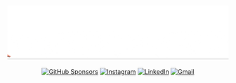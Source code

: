 ![osl](https://github.com/homebrew-bionics/oslsim/blob/master/oslsim_banner.gif)

<div align="center">

  <a href="https://github.com/sponsors/imsenthur"><img alt="GitHub Sponsors" src="https://img.shields.io/github/sponsors/imsenthur"></a>
  <a href="https://www.instagram.com/imsenthur/"><img alt="Instagram" src="https://img.shields.io/badge/-Instagram-E1306C"></a>
  <a href="https://www.linkedin.com/in/imsenthur/"><img alt="LinkedIn" src="https://img.shields.io/badge/-LinkedIn-blue"></a>
  <a href="imsenthur@gmail.com"><img alt="Gmail" src="https://img.shields.io/badge/-Gmail-red"></a>
  
</div>
